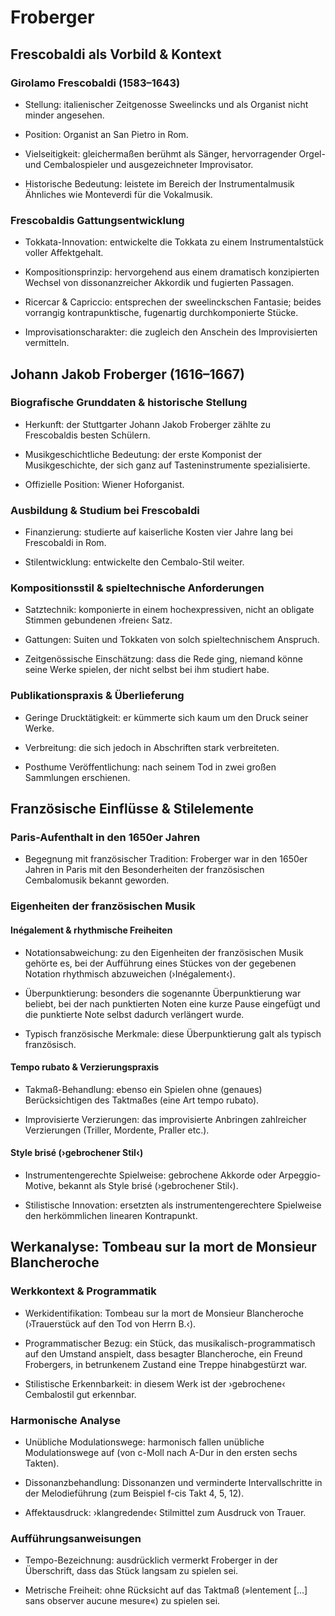 <!--
author: Dennis Ried
email: dennis.ried@musikwiss.uni-halle.de
version: 1.0.0
language: de
narrator: Deutsch Female
import: ../config.md
tags: komponist, barock
-->

# Froberger

## Frescobaldi als Vorbild & Kontext

### Girolamo Frescobaldi (1583–1643)

- Stellung: italienischer Zeitgenosse Sweelincks und als Organist nicht minder angesehen.

- Position: Organist an San Pietro in Rom.

- Vielseitigkeit: gleichermaßen berühmt als Sänger, hervorragender Orgel- und Cembalospieler und ausgezeichneter Improvisator.

- Historische Bedeutung: leistete im Bereich der Instrumentalmusik Ähnliches wie Monteverdi für die Vokalmusik.

### Frescobaldis Gattungsentwicklung

- Tokkata-Innovation: entwickelte die Tokkata zu einem Instrumentalstück voller Affektgehalt.

- Kompositionsprinzip: hervorgehend aus einem dramatisch konzipierten Wechsel von dissonanzreicher Akkordik und fugierten Passagen.

- Ricercar & Capriccio: entsprechen der sweelinckschen Fantasie; beides vorrangig kontrapunktische, fugenartig durchkomponierte Stücke.

- Improvisationscharakter: die zugleich den Anschein des Improvisierten vermitteln.

## Johann Jakob Froberger (1616–1667)

### Biografische Grunddaten & historische Stellung

- Herkunft: der Stuttgarter Johann Jakob Froberger zählte zu Frescobaldis besten Schülern.

- Musikgeschichtliche Bedeutung: der erste Komponist der Musikgeschichte, der sich ganz auf Tasteninstrumente spezialisierte.

- Offizielle Position: Wiener Hoforganist.

### Ausbildung & Studium bei Frescobaldi

- Finanzierung: studierte auf kaiserliche Kosten vier Jahre lang bei Frescobaldi in Rom.

- Stilentwicklung: entwickelte den Cembalo-Stil weiter.

### Kompositionsstil & spieltechnische Anforderungen

- Satztechnik: komponierte in einem hochexpressiven, nicht an obligate Stimmen gebundenen ›freien‹ Satz.

- Gattungen: Suiten und Tokkaten von solch spieltechnischem Anspruch.

- Zeitgenössische Einschätzung: dass die Rede ging, niemand könne seine Werke spielen, der nicht selbst bei ihm studiert habe.

### Publikationspraxis & Überlieferung

- Geringe Drucktätigkeit: er kümmerte sich kaum um den Druck seiner Werke.

- Verbreitung: die sich jedoch in Abschriften stark verbreiteten.

- Posthume Veröffentlichung: nach seinem Tod in zwei großen Sammlungen erschienen.

## Französische Einflüsse & Stilelemente

### Paris-Aufenthalt in den 1650er Jahren

- Begegnung mit französischer Tradition: Froberger war in den 1650er Jahren in Paris mit den Besonderheiten der französischen Cembalomusik bekannt geworden.

### Eigenheiten der französischen Musik

#### Inégalement & rhythmische Freiheiten

- Notationsabweichung: zu den Eigenheiten der französischen Musik gehörte es, bei der Aufführung eines Stückes von der gegebenen Notation rhythmisch abzuweichen (›Inégalement‹).

- Überpunktierung: besonders die sogenannte Überpunktierung war beliebt, bei der nach punktierten Noten eine kurze Pause eingefügt und die punktierte Note selbst dadurch verlängert wurde.

- Typisch französische Merkmale: diese Überpunktierung galt als typisch französisch.

#### Tempo rubato & Verzierungspraxis

- Takmaß-Behandlung: ebenso ein Spielen ohne (genaues) Berücksichtigen des Taktmaßes (eine Art tempo rubato).

- Improvisierte Verzierungen: das improvisierte Anbringen zahlreicher Verzierungen (Triller, Mordente, Praller etc.).

#### Style brisé (›gebrochener Stil‹)

- Instrumentengerechte Spielweise: gebrochene Akkorde oder Arpeggio-Motive, bekannt als Style brisé (›gebrochener Stil‹).

- Stilistische Innovation: ersetzten als instrumentengerechtere Spielweise den herkömmlichen linearen Kontrapunkt.

## Werkanalyse: Tombeau sur la mort de Monsieur Blancheroche

### Werkkontext & Programmatik

- Werkidentifikation: Tombeau sur la mort de Monsieur Blancheroche (›Trauerstück auf den Tod von Herrn B.‹).

- Programmatischer Bezug: ein Stück, das musikalisch-programmatisch auf den Umstand anspielt, dass besagter Blancheroche, ein Freund Frobergers, in betrunkenem Zustand eine Treppe hinabgestürzt war.

- Stilistische Erkennbarkeit: in diesem Werk ist der ›gebrochene‹ Cembalostil gut erkennbar.

### Harmonische Analyse

- Unübliche Modulationswege: harmonisch fallen unübliche Modulationswege auf (von c-Moll nach A-Dur in den ersten sechs Takten).

- Dissonanzbehandlung: Dissonanzen und verminderte Intervallschritte in der Melodieführung (zum Beispiel f-cis Takt 4, 5, 12).

- Affektausdruck: ›klangredende‹ Stilmittel zum Ausdruck von Trauer.

### Aufführungsanweisungen

- Tempo-Bezeichnung: ausdrücklich vermerkt Froberger in der Überschrift, dass das Stück langsam zu spielen sei.

- Metrische Freiheit: ohne Rücksicht auf das Taktmaß (»lentement [...] sans observer aucune mesure«) zu spielen sei.